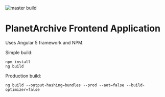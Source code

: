 ![master build](https://github.com/planetsolutions/pa-front/workflows/master%20build/badge.svg)

# PlanetArchive Frontend Application
Uses Angular 5 framework and NPM.

Simple build:
```
npm install
ng build
```
Production build:
```
ng build --output-hashing=bundles --prod --aot=false --build-optimizer=false
```